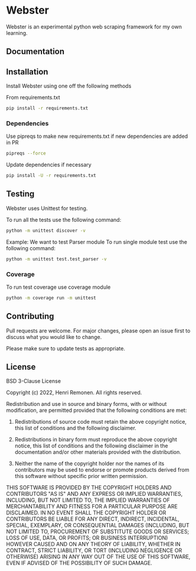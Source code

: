 # Webster

Webster is an experimental python web scraping framework for my own learning.


## Documentation

## Installation
Install Webster using one off the following methods

From requirements.txt
```bash
pip install -r requirements.txt
```

### Dependencies
Use pipreqs to make new requirements.txt
if new dependencies are added in PR

```bash
pipreqs --force
```

Update dependencies if necessary

```bash
pip install -U -r requirements.txt
```

## Testing
Webster uses Unittest for testing.

To run all the tests use the following command:

```bash
python -m unittest discover -v
```

Example: We want to test Parser module
To run single module test use the following command:

```bash
python -m unittest test.test_parser -v
```


### Coverage
To run test coverage use coverage module

```bash
python -m coverage run -m unittest
```


## Contributing
Pull requests are welcome. For major changes, please open an issue first to discuss what you would like to change.

Please make sure to update tests as appropriate.

## License
BSD 3-Clause License

Copyright (c) 2022, Henri Remonen.
All rights reserved.

Redistribution and use in source and binary forms, with or without modification, are permitted provided that the following conditions are met:

1. Redistributions of source code must retain the above copyright notice, this list of conditions and the following disclaimer.

2. Redistributions in binary form must reproduce the above copyright notice, this list of conditions and the following disclaimer in the documentation and/or other materials provided with the distribution.

3. Neither the name of the copyright holder nor the names of its contributors may be used to endorse or promote products derived from this software without specific prior written permission.

THIS SOFTWARE IS PROVIDED BY THE COPYRIGHT HOLDERS AND CONTRIBUTORS "AS IS" AND ANY EXPRESS OR IMPLIED WARRANTIES, INCLUDING, BUT NOT LIMITED TO, THE IMPLIED WARRANTIES OF MERCHANTABILITY AND FITNESS FOR A PARTICULAR PURPOSE ARE DISCLAIMED. IN NO EVENT SHALL THE COPYRIGHT HOLDER OR CONTRIBUTORS BE LIABLE FOR ANY DIRECT, INDIRECT, INCIDENTAL, SPECIAL, EXEMPLARY, OR CONSEQUENTIAL DAMAGES (INCLUDING, BUT NOT LIMITED TO, PROCUREMENT OF SUBSTITUTE GOODS OR SERVICES; LOSS OF USE, DATA, OR PROFITS; OR BUSINESS INTERRUPTION) HOWEVER CAUSED AND ON ANY THEORY OF LIABILITY, WHETHER IN CONTRACT, STRICT LIABILITY, OR TORT (INCLUDING NEGLIGENCE OR OTHERWISE) ARISING IN ANY WAY OUT OF THE USE OF THIS SOFTWARE, EVEN IF ADVISED OF THE POSSIBILITY OF SUCH DAMAGE.